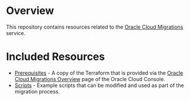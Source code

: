 # Overview
This repository contains resources related to the [Oracle Cloud Migrations](https://docs.oracle.com/en-us/iaas/Content/cloud-migration/home.htm) service.

# Included Resources

- [Prerequisites](Prerequisites) - A copy of the Terraform that is provided via the [Oracle Cloud Migrations Overview](https://cloud.oracle.com/cloud-migrations) page of the Oracle Cloud Console.
- [Scripts](Scripts) - Example scripts that can be modified and used as part of the migration process. 